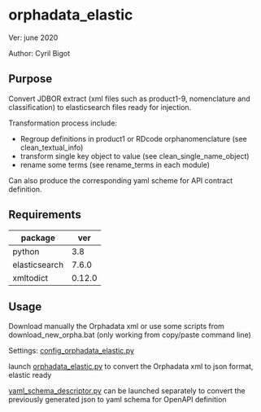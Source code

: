 # orphadata_elastic

Ver: june 2020

Author: Cyril Bigot


## Purpose
Convert JDBOR extract (xml files such as product1-9,
nomenclature and classification) to elasticsearch files ready for injection.

Transformation process include:
* Regroup definitions in product1 or RDcode orphanomenclature (see clean_textual_info)
* transform single key object to value (see clean_single_name_object)
* rename some terms (see rename_terms in each module)

Can also produce the corresponding yaml scheme for API contract definition.

## Requirements
| package | ver |
| --- | --- |
| python | 3.8 |
| elasticsearch | 7.6.0 |
| xmltodict | 0.12.0 |

## Usage

Download manually the Orphadata xml or use some scripts
from download_new_orpha.bat (only working from copy/paste command line)

Settings: [config_orphadata_elastic.py](./config_orphadata_elastic.py)

launch [orphadata_elastic.py](./orphadata_elastic.py) to convert
the Orphadata xml to json format, elastic ready

[yaml_schema_descriptor.py](./yaml_schema_descriptor.py) can be launched 
separately to convert the previously generated json to yaml schema for
OpenAPI definition
